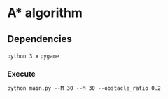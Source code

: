 # A* algorithm 

## Dependencies
`python 3.x`
`pygame`

### Execute
`python main.py --M 30 --M 30 --obstacle_ratio 0.2`
